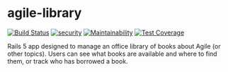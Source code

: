 # agile-library

[![Build Status](https://travis-ci.org/irisfaraway/agile-library.svg?branch=master)](https://travis-ci.org/irisfaraway/agile-library) [![security](https://hakiri.io/github/irisfaraway/agile-library/master.svg)](https://hakiri.io/github/irisfaraway/agile-library/master) [![Maintainability](https://api.codeclimate.com/v1/badges/9beca25b7c4dbcba25af/maintainability)](https://codeclimate.com/github/irisfaraway/agile-library/maintainability) [![Test Coverage](https://api.codeclimate.com/v1/badges/9beca25b7c4dbcba25af/test_coverage)](https://codeclimate.com/github/irisfaraway/agile-library/test_coverage)

Rails 5 app designed to manage an office library of books about Agile (or other topics). Users can see what books are available and where to find them, or track who has borrowed a book.
